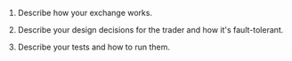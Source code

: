 1. Describe how your exchange works.

2. Describe your design decisions for the trader and how it's fault-tolerant.

3. Describe your tests and how to run them.
